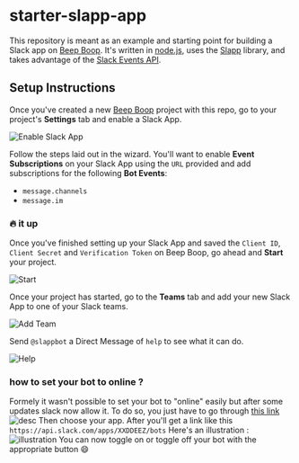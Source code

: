 # starter-slapp-app

This repository is meant as an example and starting point for building a Slack app on [Beep Boop][bb].  It's written in [node.js](), uses the [Slapp][slapp] library, and takes advantage of the [Slack Events API][slack-events-api].

## Setup Instructions

Once you've created a new [Beep Boop](bb) project with this repo, go to your project's **Settings** tab and enable a Slack App.

![Enable Slack App](https://cloud.githubusercontent.com/assets/367275/19362140/b4039c86-9142-11e6-9b31-941609c1b090.gif)

Follow the steps laid out in the wizard. You'll want to enable **Event Subscriptions** on your Slack App using the `URL` provided and add subscriptions for the following **Bot Events**:

+ `message.channels`
+ `message.im`

### 🔥 it up

Once you've finished setting up your Slack App and saved the `Client ID`, `Client Secret` and `Verification Token` on Beep Boop, go ahead and **Start** your project.

![Start](https://cloud.githubusercontent.com/assets/367275/19364564/edb43efa-914b-11e6-9265-d33122bf5f9a.png)

Once your project has started, go to the **Teams** tab and add your new Slack App to one of your Slack teams.

![Add Team](https://cloud.githubusercontent.com/assets/367275/19364343/012e4922-914b-11e6-8f0a-bb020b016fd2.png)

Send `@slappbot` a Direct Message of `help` to see what it can do.

![Help](https://cloud.githubusercontent.com/assets/367275/19364707/7a4f8964-914c-11e6-99cd-d4cd65c9061a.png)

### how to set your bot to online ? 

Formely it wasn't possible to set your bot to "online" easily but after some updates slack now allow it.
To do so, you just have to go through [this link](https://api.slack.com/apps) ![desc](http://zupimages.net/up/17/09/imrl.png) 
Then choose your app. After you'll get a link like this `https://api.slack.com/apps/XXDDEEZ/bots` Here's an illustration :
![illustration](http://zupimages.net/up/17/09/sqce.png) You can now toggle on or toggle off your bot with the appropriate button :smile:


[bb]: https://beepboophq.com
[slapp]: https://github.com/BeepBoopHQ/slapp
[slack-events-api]: https://api.slack.com/events-api
[presence-polyfill]: https://github.com/BeepBoopHQ/beepboop-slapp-presence-polyfill
